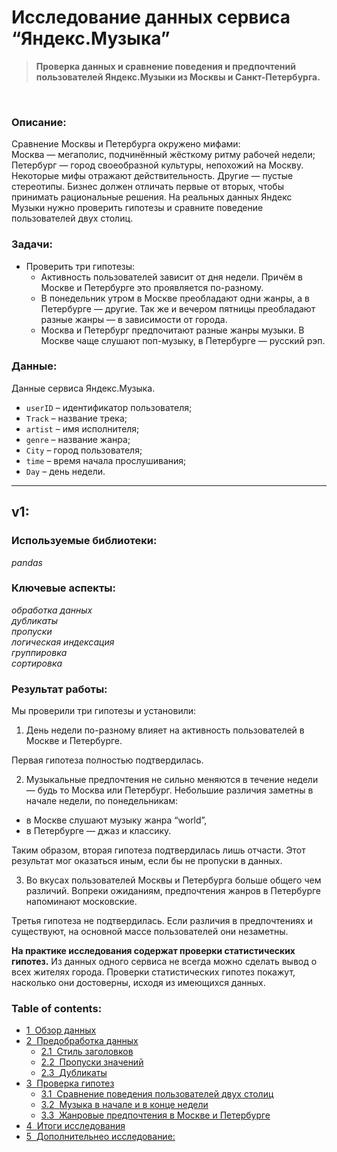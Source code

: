 # Исследование данных сервиса “Яндекс.Музыка”
> **Проверка данных и сравнение поведения и предпочтений пользователей Яндекс.Музыки из Москвы и Санкт-Петербурга.**

<br/>

### Описание:

Сравнение Москвы и Петербурга окружено мифами:<br/>
Москва — мегаполис, подчинённый жёсткому ритму рабочей недели;<br/>
Петербург — город своеобразной культуры, непохожий на Москву.<br/>
Некоторые мифы отражают действительность. Другие — пустые стереотипы. Бизнес должен отличать первые от вторых, чтобы принимать рациональные решения. На реальных данных Яндекс Музыки нужно проверить гипотезы и сравните поведение пользователей двух столиц.

### Задачи:

- Проверить три гипотезы: 
    - Активность пользователей зависит от дня недели. Причём в Москве и Петербурге это проявляется по-разному.
    - В понедельник утром в Москве преобладают одни жанры, а в Петербурге — другие. Так же и вечером пятницы преобладают разные жанры — в зависимости от города.
    - Москва и Петербург предпочитают разные жанры музыки. В Москве чаще слушают поп-музыку, в Петербурге — русский рэп.

### Данные:

Данные сервиса Яндекс.Музыка.

- ` userID ` – идентификатор пользователя;
- ` Track ` – название трека;
- ` artist ` – имя исполнителя;
- ` genre ` – название жанра;
- ` City ` – город пользователя;
- ` time ` – время начала прослушивания;
- ` Day ` – день недели.

---

## v1:

### Используемые библиотеки:
*pandas*

### Ключевые аспекты:

*обработка данных<br/>дубликаты<br/>пропуски<br/>логическая индексация<br/>группировка<br/>сортировка*

### Результат работы:

Мы проверили три гипотезы и установили:

1. День недели по-разному влияет на активность пользователей в Москве и Петербурге.

 Первая гипотеза полностью подтвердилась.

2. Музыкальные предпочтения не сильно меняются в течение недели — будь то Москва или Петербург. Небольшие различия заметны в начале недели, по понедельникам:
* в Москве слушают музыку жанра “world”,
* в Петербурге — джаз и классику.

Таким образом, вторая гипотеза подтвердилась лишь отчасти. Этот результат мог оказаться иным, если бы не пропуски в данных.

3. Во вкусах пользователей Москвы и Петербурга больше общего чем различий. Вопреки ожиданиям, предпочтения жанров в Петербурге напоминают московские.

Третья гипотеза не подтвердилась. Если различия в предпочтениях и существуют, на основной массе пользователей они незаметны.

**На практике исследования содержат проверки статистических гипотез.** Из данных одного сервиса не всегда можно сделать вывод о всех жителях города. Проверки статистических гипотез покажут, насколько они достоверны, исходя из имеющихся данных.

### Table of contents:

<div class="toc"><ul class="toc-item"><li><span><a href="#Обзор-данных" data-toc-modified-id="Обзор-данных-1"><span class="toc-item-num">1&nbsp;&nbsp;</span>Обзор данных</a></span></li><li><span><a href="#Предобработка-данных" data-toc-modified-id="Предобработка-данных-2"><span class="toc-item-num">2&nbsp;&nbsp;</span>Предобработка данных</a></span><ul class="toc-item"><li><span><a href="#Стиль-заголовков" data-toc-modified-id="Стиль-заголовков-2.1"><span class="toc-item-num">2.1&nbsp;&nbsp;</span>Стиль заголовков</a></span></li><li><span><a href="#Пропуски-значений" data-toc-modified-id="Пропуски-значений-2.2"><span class="toc-item-num">2.2&nbsp;&nbsp;</span>Пропуски значений</a></span></li><li><span><a href="#Дубликаты" data-toc-modified-id="Дубликаты-2.3"><span class="toc-item-num">2.3&nbsp;&nbsp;</span>Дубликаты</a></span></li></ul></li><li><span><a href="#Проверка-гипотез" data-toc-modified-id="Проверка-гипотез-3"><span class="toc-item-num">3&nbsp;&nbsp;</span>Проверка гипотез</a></span><ul class="toc-item"><li><span><a href="#Сравнение-поведения-пользователей-двух-столиц" data-toc-modified-id="Сравнение-поведения-пользователей-двух-столиц-3.1"><span class="toc-item-num">3.1&nbsp;&nbsp;</span>Сравнение поведения пользователей двух столиц</a></span></li><li><span><a href="#Музыка-в-начале-и-в-конце-недели" data-toc-modified-id="Музыка-в-начале-и-в-конце-недели-3.2"><span class="toc-item-num">3.2&nbsp;&nbsp;</span>Музыка в начале и в конце недели</a></span></li><li><span><a href="#Жанровые-предпочтения-в-Москве-и-Петербурге" data-toc-modified-id="Жанровые-предпочтения-в-Москве-и-Петербурге-3.3"><span class="toc-item-num">3.3&nbsp;&nbsp;</span>Жанровые предпочтения в Москве и Петербурге</a></span></li></ul></li><li><span><a href="#Итоги-исследования" data-toc-modified-id="Итоги-исследования-4"><span class="toc-item-num">4&nbsp;&nbsp;</span>Итоги исследования</a></span></li><li><span><a href="#Дополнительнео-исследование:" data-toc-modified-id="Дополнительнео-исследование:-5"><span class="toc-item-num">5&nbsp;&nbsp;</span>Дополнительнео исследование:</a></span></li></ul></div>
